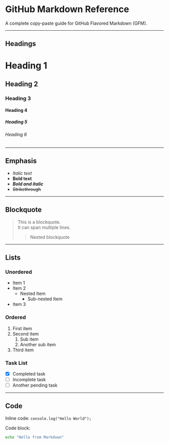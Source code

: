 # GitHub Markdown Reference

A complete copy-paste guide for GitHub Flavored Markdown (GFM).

---

## Headings
# Heading 1
## Heading 2
### Heading 3
#### Heading 4
##### Heading 5
###### Heading 6

---

## Emphasis
- *Italic text*  
- **Bold text**  
- ***Bold and italic***  
- ~~Strikethrough~~

---

## Blockquote
> This is a blockquote.  
> It can span multiple lines.  
> > Nested blockquote

---

## Lists

### Unordered
- Item 1
- Item 2
  - Nested Item
    - Sub-nested Item
- Item 3

### Ordered
1. First item
2. Second item
   1. Sub item
   2. Another sub item
3. Third item

### Task List
- [x] Completed task  
- [ ] Incomplete task  
- [ ] Another pending task

---

## Code

Inline code: `console.log("Hello World");`

Code block:
```bash
echo "Hello from Markdown"

